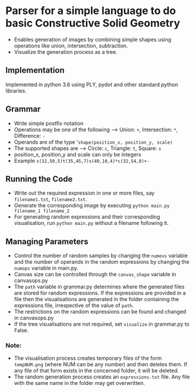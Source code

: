 # Parser for a simple language to do basic Constructive Solid Geometry
 - Enables generation of images by combining simple shapes using operations like union, intersection, subtraction.
 - Visualize the generation process as a tree.

## Implementation
Implemented in python 3.6 using PLY, pydot and other standard python libraries.

## Grammar
 - Write simple postfix notation
 - Operations may be one of the following --> Union: ```+```, Intersection: ```*```, Difference: ```-```
 - Operands are of the type '```shape(position_x, position_y, scale)```
 - The supported shapes are --> Circle: ```c```, Triangle: ```t```, Square: ```s```
 - position_x, position_y and scale can only be integers
 - Example ```s(32,50,5)t(35,45,7)s(40,10,4)*c(32,54,8)+-```

## Running the Code
 - Write out the required expression in one or more files, say ```filename1.txt```, ```filename2.txt```.
 - Generate the corresponding image by executing ```python main.py filename_1 filename_2```
 - For generating random expressions and their corresponding visualisation, run ```python main.py``` without a filename following it.
 
## Managing Parameters 
 - Control the number of random samples by changing the ```numexs``` variable and the number of operands in the random expressions by changing the ```numops``` variable in main.py.
 - Canvas size can be controlled through the ```canvas_shape``` variable in canvasops.py
 - The ```path``` variable in grammar.py determines where the generated files are stored for random expressions. If the expressions are provided in a file then the visualisations are generated in the folder containing the expressions file, irrespective of the value of ```path```.
 - The restrictions on the random expressions can be found and changed in canvasops.py
 - If the tree visualisations are not required, set ```visualize``` in grammar.py to False.
 
### Note:
- The visualisation process creates temporary files of the form ```tempNUM.png``` (where NUM can be any number) and then deletes them. If any file of that form exists in the concerned folder, it will be deleted.
- The random generation process creates an ```expressions.txt``` file. Any file with the same name in the folder may get overwritten.
